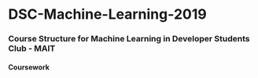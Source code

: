 # DSC-Machine-Learning-2019

### Course Structure for Machine Learning in Developer Students Club - MAIT

#### Coursework

